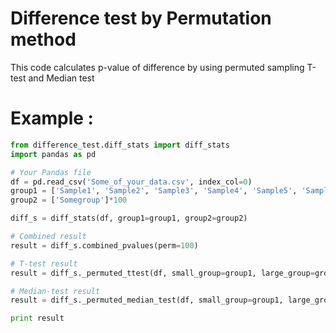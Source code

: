 # Difference test by Permutation method
This code calculates p-value of difference by using permuted sampling T-test and Median test

# Example :
```Python
from difference_test.diff_stats import diff_stats
import pandas as pd

# Your Pandas file
df = pd.read_csv('Some_of_your_data.csv', index_col=0)
group1 = ['Sample1', 'Sample2', 'Sample3', 'Sample4', 'Sample5', 'Sample7']
group2 = ['Somegroup']*100

diff_s = diff_stats(df, group1=group1, group2=group2)

# Combined result
result = diff_s.combined_pvalues(perm=100)

# T-test result
result = diff_s._permuted_ttest(df, small_group=group1, large_group=group2, perm=100)

# Median-test result
result = diff_s._permuted_median_test(df, small_group=group1, large_group=group2, perm=100)

print result
```
